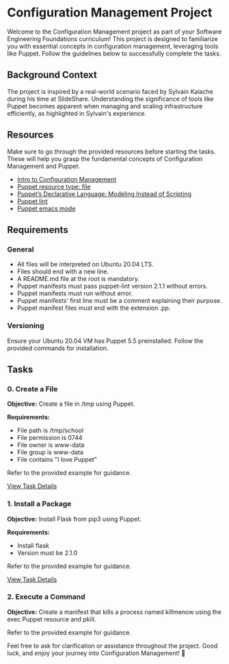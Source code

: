 # Configuration Management Project

Welcome to the Configuration Management project as part of your Software Engineering Foundations curriculum! This project is designed to familiarize you with essential concepts in configuration management, leveraging tools like Puppet. Follow the guidelines below to successfully complete the tasks.

## Background Context

The project is inspired by a real-world scenario faced by Sylvain Kalache during his time at SlideShare. Understanding the significance of tools like Puppet becomes apparent when managing and scaling infrastructure efficiently, as highlighted in Sylvain's experience.

## Resources

Make sure to go through the provided resources before starting the tasks. These will help you grasp the fundamental concepts of Configuration Management and Puppet.

- [Intro to Configuration Management](#)
- [Puppet resource type: file](#)
- [Puppet’s Declarative Language: Modeling Instead of Scripting](#)
- [Puppet lint](#)
- [Puppet emacs mode](#)

## Requirements

### General

- All files will be interpreted on Ubuntu 20.04 LTS.
- Files should end with a new line.
- A README.md file at the root is mandatory.
- Puppet manifests must pass puppet-lint version 2.1.1 without errors.
- Puppet manifests must run without error.
- Puppet manifests' first line must be a comment explaining their purpose.
- Puppet manifest files must end with the extension .pp.

### Versioning

Ensure your Ubuntu 20.04 VM has Puppet 5.5 preinstalled. Follow the provided commands for installation.

## Tasks

### 0. Create a File

**Objective:** Create a file in /tmp using Puppet.

**Requirements:**
- File path is /tmp/school
- File permission is 0744
- File owner is www-data
- File group is www-data
- File contains "I love Puppet"

Refer to the provided example for guidance.

[View Task Details](#)

### 1. Install a Package

**Objective:** Install Flask from pip3 using Puppet.

**Requirements:**
- Install flask
- Version must be 2.1.0

Refer to the provided example for guidance.

[View Task Details](#)

### 2. Execute a Command

**Objective:** Create a manifest that kills a process named killmenow using the exec Puppet resource and pkill.

Refer to the provided example for guidance.


Feel free to ask for clarification or assistance throughout the project. Good luck, and enjoy your journey into Configuration Management! 🚀

